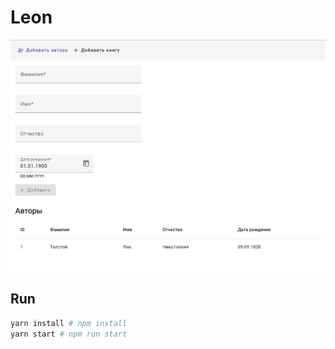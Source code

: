 # Leon

<img src="screen.png" alt="Screen" width="800" />

## Run

```sh
yarn install # npm install
yarn start # npm run start
```